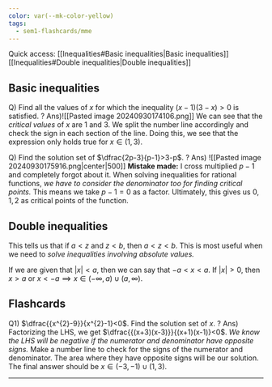 ```yaml
---
color: var(--mk-color-yellow)
tags:
  - sem1-flashcards/mme
---
```

Quick access:
[[Inequalities#Basic inequalities|Basic inequalities]]
[[Inequalities#Double inequalities|Double inequalities]]

## Basic inequalities
Q) Find all the values of $x$ for which the inequality $(x-1)(3-x)>0$ is satisfied.
?
Ans)![[Pasted image 20240930174106.png]]
We can see that the *critical values* of $x$ are $1$ and $3$. We split the number line accordingly and check the sign in each section of the line. Doing this, we see that the expression only holds true for $x\in (1,3)$.

Q) Find the solution set of $\dfrac{2p-3}{p-1}>3-p$.
?
Ans)
![[Pasted image 20240930175916.png|center|500]]
**Mistake made:** I cross multiplied $p-1$ and completely forgot about it. When solving inequalities for rational functions, *we have to consider the denominator too for finding critical points.* This means we take $p-1=0$ as a factor. Ultimately, this gives us $0,1,2$ as critical points of the function.

## Double inequalities
This tells us that if $a<z$ and $z<b$, then $a<z<b$. This is most useful when we need to *solve inequalities involving absolute values.* 

If we are given that $|x|<a$, then we can say that $-a<x<a$. If $|x|>0$, then $x>a$ or $x<-a\implies x\in(-\infty,a)\cup(a,\infty)$. 



## Flashcards
Q1) $\dfrac{{x^{2}-9}}{x^{2}-1}<0$. Find the solution set of $x$.
?
Ans) Factorizing the LHS, we get $\dfrac{{(x+3)(x-3)}}{(x+1)(x-1)}<0$. *We know the LHS will be negative if the numerator and denominator have opposite signs.* Make a number line to check for the signs of the numerator and denominator. The area where they have opposite signs will be our solution. The final answer should be $x\in (-3,-1)\cup(1,3)$.
<div style='border-top: 1px solid; width: 100%; margin-top:3px; margin-bottom: 0px;'></div>